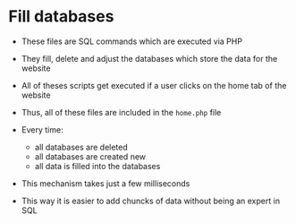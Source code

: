 # Fill databases

- These files are SQL commands which are executed via PHP
- They fill, delete and adjust the databases which store the data for the website

- All of theses scripts get executed if a user clicks on the home tab of the website
- Thus, all of these files are included in the `home.php` file

- Every time:
  - all databases are deleted
  - all databases are created new
  - all data is filled into the databases

- This mechanism takes just a few milliseconds
- This way it is easier to add chuncks of data without being an expert in SQL
